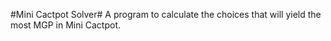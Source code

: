 #Mini Cactpot Solver#
A program to calculate the choices that will yield the most MGP in Mini Cactpot.
